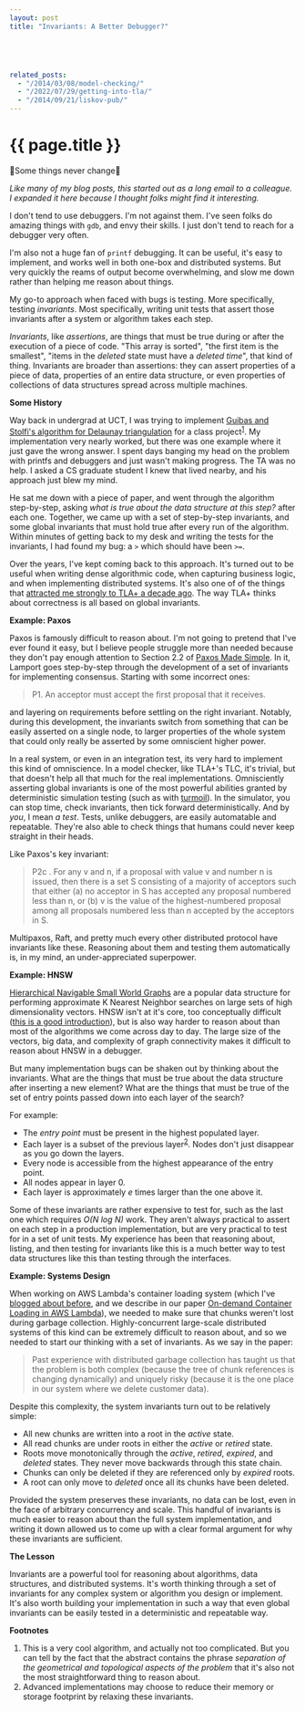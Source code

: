```yaml
---
layout: post
title: "Invariants: A Better Debugger?"





related_posts:
  - "/2014/03/08/model-checking/"
  - "/2022/07/29/getting-into-tla/"
  - "/2014/09/21/liskov-pub/"
---
```

{{ page.title }}
================

<p class="meta">🎵Some things never change🎵</p>

*Like many of my blog posts, this started out as a long email to a colleague. I expanded it here because I thought folks might find it interesting.*

I don't tend to use debuggers. I'm not against them. I've seen folks do amazing things with `gdb`, and envy their skills. I just don't tend to reach for a debugger very often.

I'm also not a huge fan of `printf` debugging. It can be useful, it's easy to implement, and works well in both one-box and distributed systems. But very quickly the reams of output become overwhelming, and slow me down rather than helping me reason about things.

My go-to approach when faced with bugs is testing. More specifically, testing *invariants*. Most specifically, writing unit tests that assert those invariants after a system or algorithm takes each step.

*Invariants*, like *assertions*, are things that must be true during or after the execution of a piece of code. "This array is sorted", "the first item is the smallest", "items in the *deleted* state must have a *deleted time*", that kind of thing. Invariants are broader than assertions: they can assert properties of a piece of data, properties of an entire data structure, or even properties of collections of data structures spread across multiple machines.

**Some History**

Way back in undergrad at UCT, I was trying to implement [Guibas and Stolfi's algorithm for Delaunay triangulation](https://dl.acm.org/doi/abs/10.1145/282918.282923) for a class project<sup>[1](#foot1)</sup>. My implementation very nearly worked, but there was one example where it just gave the wrong answer. I spent days banging my head on the problem with printfs and debuggers and just wasn't making progress. The TA was no help. I asked a CS graduate student I knew that lived nearby, and his approach just blew my mind.

He sat me down with a piece of paper, and went through the algorithm step-by-step, asking *what is true about the data structure at this step?* after each one. Together, we came up with a set of step-by-step invariants, and some global invariants that must hold true after every run of the algorithm. Within minutes of getting back to my desk and writing the tests for the invariants, I had found my bug: a `>` which should have been `>=`.

Over the years, I've kept coming back to this approach. It's turned out to be useful when writing dense algorithmic code, when capturing business logic, and when implementing distributed systems. It's also one of of the things that [attracted me strongly to TLA+ a decade ago](https://cacm.acm.org/magazines/2015/4/184701-how-amazon-web-services-uses-formal-methods/fulltext). The way TLA+ thinks about correctness is all based on global invariants.

**Example: Paxos**

Paxos is famously difficult to reason about. I'm not going to pretend that I've ever found it easy, but I believe people struggle more than needed because they don't pay enough attention to Section 2.2 of [Paxos Made Simple](https://lamport.azurewebsites.net/pubs/paxos-simple.pdf). In it, Lamport goes step-by-step through the development of a set of invariants for implementing consensus. Starting with some incorrect ones:

> P1. An acceptor must accept the first proposal that it receives.

and layering on requirements before settling on the right invariant. Notably, during this development, the invariants switch from something that can be easily asserted on a single node, to larger properties of the whole system that could only really be asserted by some omniscient higher power.

In a real system, or even in an integration test, its very hard to implement this kind of omniscience. In a model checker, like TLA+'s TLC, it's trivial, but that doesn't help all that much for the real implementations. Omnisciently asserting global invariants is one of the most powerful abilities granted by deterministic simulation testing (such as with [turmoil](https://github.com/tokio-rs/turmoil)). In the simulator, you can stop time, check invariants, then tick forward deterministically. And by *you*, I mean *a test*. Tests, unlike debuggers, are easily automatable and repeatable. They're also able to check things that humans could never keep straight in their heads.

Like Paxos's key invariant:

> P2c . For any v and n, if a proposal with value v and number n is issued,
then there is a set S consisting of a majority of acceptors such that
either (a) no acceptor in S has accepted any proposal numbered less
than n, or (b) v is the value of the highest-numbered proposal among
all proposals numbered less than n accepted by the acceptors in S.

Multipaxos, Raft, and pretty much every other distributed protocol have invariants like these. Reasoning about them and testing them automatically is, in my mind, an under-appreciated superpower.

**Example: HNSW**

[Hierarchical Navigable Small World Graphs](https://arxiv.org/abs/1603.09320) are a popular data structure for performing approximate K Nearest Neighbor searches on large sets of high dimensionality vectors. HNSW isn't at it's core, too conceptually difficult ([this is a good introduction](https://www.pinecone.io/learn/series/faiss/hnsw/)), but is also way harder to reason about than most of the algorithms we come across day to day. The large size of the vectors, big data, and complexity of graph connectivity makes it difficult to reason about HNSW in a debugger.

But many implementation bugs can be shaken out by thinking about the invariants. What are the things that must be true about the data structure after inserting a new element? What are the things that must be true of the set of entry points passed down into each layer of the search?

For example:

* The *entry point* must be present in the highest populated layer.
* Each layer is a subset of the previous layer<sup>[2](#foot2)</sup>. Nodes don't just disappear as you go down the layers.
* Every node is accessible from the highest appearance of the entry point.
* All nodes appear in layer 0.
* Each layer is approximately *e* times larger than the one above it.

Some of these invariants are rather expensive to test for, such as the last one which requires *O(N log N)* work. They aren't always practical to assert on each step in a production implementation, but are very practical to test for in a set of unit tests. My experience has been that reasoning about, listing, and then testing for invariants like this is a much better way to test data structures like this than testing through the interfaces.

**Example: Systems Design**

When working on AWS Lambda's container loading system (which I've [blogged about before](https://brooker.co.za/blog/2023/05/23/snapshot-loading.html), and we describe in our paper [On-demand Container Loading in AWS Lambda](https://www.usenix.org/conference/atc23/presentation/brooker)), we needed to make sure that chunks weren't lost during garbage collection. Highly-concurrent large-scale distributed systems of this kind can be extremely difficult to reason about, and so we needed to start our thinking with a set of invariants. As we say in the paper:

> Past experience with distributed garbage collection has taught us that the problem is both complex (because the tree of chunk references is changing dynamically) and uniquely risky (because it is the one place in our system where we delete customer data).

Despite this complexity, the system invariants turn out to be relatively simple:

* All new chunks are written into a root in the *active* state.
* All read chunks are under roots in either the *active* or *retired* state.
* Roots move monotonically through the *active*, *retired*, *expired*, and *deleted* states. They never move backwards through this state chain.
* Chunks can only be deleted if they are referenced only by *expired* roots.
* A root can only move to *deleted* once all its chunks have been deleted.

Provided the system preserves these invariants, no data can be lost, even in the face of arbitrary concurrency and scale. This handful of invariants is much easier to reason about than the full system implementation, and writing it down allowed us to come up with a clear formal argument for why these invariants are sufficient.

**The Lesson**

Invariants are a powerful tool for reasoning about algorithms, data structures, and distributed systems. It's worth thinking through a set of invariants for any complex system or algorithm you design or implement. It's also worth building your implementation in such a way that even global invariants can be easily tested in a deterministic and repeatable way. 

**Footnotes**

1. <a name="foot1"></a> This is a very cool algorithm, and actually not too complicated. But you can tell by the fact that the abstract contains the phrase *separation of the geometrical and topological aspects of the problem* that it's also not the most straightforward thing to reason about.
2. <a name="foot2"></a> Advanced implementations may choose to reduce their memory or storage footprint by relaxing these invariants.